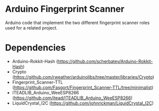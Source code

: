 
Arduino Fingerprint Scanner
============================

Arduino code that implement the two different fingerprint 
scanner roles used for a related project.


Dependencies
===========================

- Arduino-Rokkit-Hash (https://github.com/scherbatey/Arduino-Rokkit-Hash)
- Crypto (https://github.com/rweather/arduinolibs/tree/master/libraries/Crypto)
- Fingerprint_Scanner-TTL (https://github.com/Fasgort/Fingerprint_Scanner-TTL/tree/minimalist)
- ITEADLIB_Arduino_WeeESP8266 (https://github.com/itead/ITEADLIB_Arduino_WeeESP8266)
- LiquidCrystal_I2C (https://github.com/johnrickman/LiquidCrystal_I2C)
